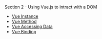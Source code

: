 Section 2 - Using Vue.js to intract with a DOM

* [Vue Instance](https://github.com/robsonoduarte/learn-vue/blob/master/vuejs-2-curse/section-02-vuejs-dom/template-v1.html#L12-L17)
* [Vue Method](https://github.com/robsonoduarte/learn-vue/blob/master/vuejs-2-curse/section-02-vuejs-dom/template-v2.html#L20-L23)
* [Vue Accessing Data](https://github.com/robsonoduarte/learn-vue/blob/master/vuejs-2-curse/section-02-vuejs-dom/template-v3.html#L20)
* [Vue Binding](https://github.com/robsonoduarte/learn-vue/blob/master/vuejs-2-curse/section-02-vuejs-dom/template-v4.html#L10)
